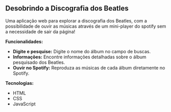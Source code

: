 ## **Desobrindo a Discografia dos Beatles**

Uma aplicação web para explorar a discografia dos Beatles, com a possibilidade de ouvir as músicas através de um mini-player do spotify sem a necessidade de sair da página!

**Funcionalidades:**

* **Digite e pesquise:** Digite o nome do álbum no campo de buscas.
* **Informações:** Encontre informações detalhadas sobre o álbum pesquisado dos Beatles.
* **Ouvir no Spotify:** Reproduza as músicas de cada álbum diretamente no Spotify.

**Tecnologias:**

* HTML
* CSS
* JavaScript
